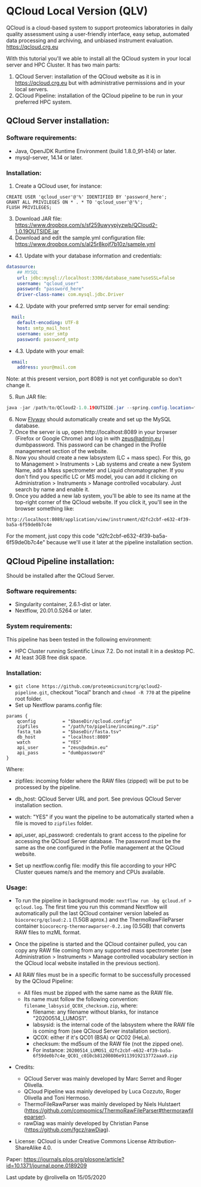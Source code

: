 # QCloud Local Version (QLV)

QCloud is a cloud-based system to support proteomics laboratories in daily quality assessment using a user-friendly interface, easy setup, automated data processing and archiving, and unbiased instrument evaluation. https://qcloud.crg.eu

With this tutorial you'll we able to install all the QCloud system in your local server and HPC Cluster. It has two main parts: 

1) QCloud Server: installation of the QCloud website as it is in https://qcloud.crg.eu but with administrative permissions and in your local servers. 
2) QCloud Pipeline: installation of the QCloud pipeline to be run in your preferred HPC system.  

## QCloud Server installation: 

### Software requirements: 

* Java, OpenJDK Runtime Environment (build 1.8.0_91-b14) or later.  
* mysql-server, 14.14 or later.  

### Installation: 

1. Create a QCloud user, for instance: 
```mysql 
CREATE USER 'qcloud_user'@'%' IDENTIFIED BY 'password_here';
GRANT ALL PRIVILEGES ON * . * TO 'qcloud_user'@'%';
FLUSH PRIVILEGES;
```
3. Download JAR file: https://www.dropbox.com/s/sf259uwyypjyzwb/QCloud2-1.0.19OUTSIDE.jar
4. Download and edit the sample.yml configuration file: https://www.dropbox.com/s/al25r8kojf7b10z/sample.yml
- 4.1. Update with your database information and credentials:   
```yml
datasource:
    ## MYSQL
    url: jdbc:mysql://localhost:3306/database_name?useSSL=false
    username: "qcloud_user"
    password: "password_here"
    driver-class-name: com.mysql.jdbc.Driver
```
- 4.2. Update with your preferred smtp server for email sending: 
```yml
  mail:
    default-encoding: UTF-8
    host: smtp_mail_host
    username: user_smtp
    password: password_smtp
```
- 4.3. Update with your email:
```yml
  email:
    address: your@mail.com
```
Note: at this present version, port 8089 is not yet configurable so don't change it. 

5. Run JAR file: 

```java
java -jar /path/to/QCloud2-1.0.19OUTSIDE.jar --spring.config.location=file:///path/to/sample.yml
``` 

6. Now [Flyway](https://flywaydb.org/) should automatically create and set up the MySQL database.
7. Once the server is up, open http://localhost:8089 in your browser (Firefox or Google Chrome) and log in with zeus@admin.eu | dumbpassword. This password can be changed in the Profile managemenet section of the website. 
8. Now you should create a new labsystem (LC + mass spec). For this, go to Management > Instruments > Lab systems and create a new System Name, add a Mass spectrometer and Liquid chromatographer. If you don't find you specific LC or MS model, you can add it clicking on Administration > Instruments > Manage controlled vocabulary. Just search by name and enable it. 
9. Once you added a new lab system, you'll be able to see its name at the top-right corner of the QCloud website. If you click it, you'll see in the browser something like: 

`http://localhost:8089/application/view/instrument/d2fc2cbf-e632-4f39-ba5a-6f59de0b7c4e`

For the moment, just copy this code "d2fc2cbf-e632-4f39-ba5a-6f59de0b7c4e" because we'll use it later at the pipeline installation section. 

## QCloud Pipeline installation: 

Should be installed after the QCloud Server. 

### Software requirements: 

* Singularity container, 2.6.1-dist or later. 
* Nextflow, 20.01.0.5264 or later. 

### System requirements: 

This pipeline has been tested in the following environment: 

* HPC Cluster running Scientific Linux 7.2. Do not install it in a desktop PC.
* At least 3GB free disk space.  

### Installation: 

- `git clone https://github.com/proteomicsunitcrg/qcloud2-pipeline.git`, checkout "local" branch and `chmod -R 770` at the pipeline root folder. 
- Set up Nextflow params.config file: 
```
params {
    qconfig          = "$baseDir/qcloud.config"
    zipfiles         = "/path/to/pipeline/incoming/*.zip"
    fasta_tab        = "$baseDir/fasta.tsv"
    db_host          = "localhost:8089"
    watch            = "YES"
    api_user         = "zeus@admin.eu"
    api_pass         = "dumbpassword"
}
```
Where: 
- zipfiles: incoming folder where the RAW files (zipped) will be put to be processed by the pipeline. 
- db_host: QCloud Server URL and port. See previous QCloud Server installation section.
- watch: "YES" if you want the pipeline to be automatically started when a file is moved to `zipfiles` folder. 
- api_user, api_password: credentals to grant access to the pipeline for accessing the QCloud Server database. The password must be the same as the one configured in the Pofile management at the QCloud website. 

- Set up nextflow.config file: modify this file according to your HPC Cluster queues name/s and the memory and CPUs available. 

### Usage: 

- To run the pipeline in background mode: `nextflow run -bg qcloud.nf > qcloud.log`. The first time you run this command Nextflow will automatically pull the last QCloud container version labeled as `biocorecrg/qcloud:2.1` (1.5GB aprox.) and the ThermoRawFileParser container `biocorecrg-thermorawparser-0.2.img` (0.5GB) that converts RAW files to mzML format.
- Once the pipeline is started and the QCloud container pulled, you can copy any RAW file coming from any supported mass spectrometer (see Administration > Instruments > Manage controlled vocabulary section in the QCloud local website installed in the previous section). 
- All RAW files must be in a specific format to be successfully processed by the QCloud Pipeline: 
    - All files must be zipped with the same name as the RAW file. 
    - Its name must follow the following convention: `filename_labsysid_QC0X_checksum.zip`, where: 
        - filename: any filename without blanks, for instance "20200514_LUMOS1".
        - labsysid: is the internal code of the labsystem where the RAW file is coming from (see QCloud Server installation section). 
        - QC0X: either if it's QC01 (BSA) or QC02 (HeLa). 
        - checksum: the md5sum of the RAW file (not the zipped one). 
        - For instance: `20200514_LUMOS1_d2fc2cbf-e632-4f39-ba5a-6f59de0b7c4e_QC01_c010cb81200806e9113919213772aaa9.zip`

- Credits: 
     - QCloud Server was mainly developed by Marc Serret and Roger Olivella. 
     - QCloud Pipeline was mainly developed by Luca Cozzuto, Roger Olivella and Toni Hermoso. 
     - ThermoFileRawParser was mainly developed by Niels Hulstaert (https://github.com/compomics/ThermoRawFileParser#thermorawfileparser). 
     - rawDiag was mainly developed by Christian Panse (https://github.com/fgcz/rawDiag). 

- License: QCloud is under Creative Commons License ‎Attribution-ShareAlike 4.0.

Paper: https://journals.plos.org/plosone/article?id=10.1371/journal.pone.0189209


Last update by @rolivella on 15/05/2020
